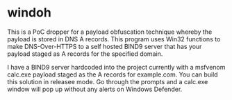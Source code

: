 # windoh

This is a PoC dropper for a payload obfuscation technique whereby the payload is stored in DNS A records. This program uses Win32 functions to make DNS-Over-HTTPS to a self hosted BIND9 server that has your payload staged as A records for the specified domain.

I have a BIND9 server hardcoded into the project currently with a msfvenom calc.exe payload staged as the A records for example.com. You can build this solution in releasee mode. Go through the prompts and a calc.exe window will pop up without any alerts on Windows Defender.
